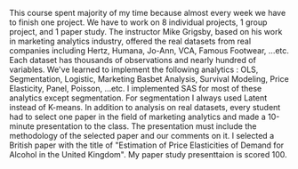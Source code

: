 This course spent majority of my time because almost every week we have to finish one project. We have to work on 8 individual projects, 1 group project, and 1 paper study. The instructor Mike Grigsby, based on his work in marketing analytics industry, offered the real datasets from real companies including Hertz, Humana, Jo-Ann, VCA, Famous Footwear, ...etc. Each dataset has thousands of observations and nearly hundred of variables. We've learned to implement the following analytics : OLS, Segmentation, Logistic, Marketing Basbet Analysis, Survival Modeling, Price Elasticity, Panel, Poisson, ...etc. I implemented SAS for most of these analytics except segmentation. For segmentation I always used Latent instead of K-means. 
In addition to analysis on real datasets, every student had to select one paper in the field of marketing analytics and made a 10-minute presentation to the class. The presentation must include the methodology of the selected paper and our comments on it. I selected a British paper with the title of "Estimation of Price Elasticities of Demand for Alcohol in the United Kingdom". My paper study presenttaion is scored 100.   

